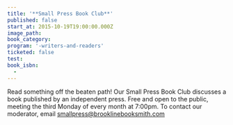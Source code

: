 ```yaml
---
title: '**Small Press Book Club**'
published: false
start_at: 2015-10-19T19:00:00.000Z
image_path:
book_category:
program: '-writers-and-readers'
ticketed: false
test:
book_isbn:
  -
---
```



Read something off the beaten path! Our Small Press Book Club discusses a book published by an independent press. Free and open to the public, meeting the third Monday of every month at 7:00pm. To contact our moderator, email smallpress@brooklinebooksmith.com